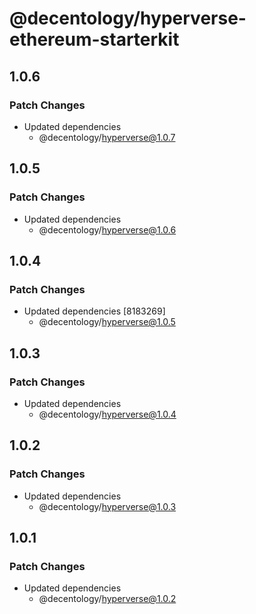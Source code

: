 # @decentology/hyperverse-ethereum-starterkit

## 1.0.6

### Patch Changes

-   Updated dependencies
    -   @decentology/hyperverse@1.0.7

## 1.0.5

### Patch Changes

-   Updated dependencies
    -   @decentology/hyperverse@1.0.6

## 1.0.4

### Patch Changes

-   Updated dependencies [8183269]
    -   @decentology/hyperverse@1.0.5

## 1.0.3

### Patch Changes

-   Updated dependencies
    -   @decentology/hyperverse@1.0.4

## 1.0.2

### Patch Changes

-   Updated dependencies
    -   @decentology/hyperverse@1.0.3

## 1.0.1

### Patch Changes

-   Updated dependencies
    -   @decentology/hyperverse@1.0.2
